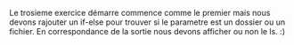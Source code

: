 Le trosieme exercice démarre commence comme le premier mais nous devons rajouter un if-else pour trouver si le parametre est un dossier ou un fichier. En correspondance de la sortie nous devons afficher ou non le ls. :)
